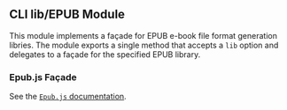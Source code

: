 ## CLI lib/EPUB Module

This module implements a façade for EPUB e-book file format generation libries. The module exports a single method that accepts a `lib` option and delegates to a façade for the specified EPUB library.

### Epub.js Façade

See the [`Epub.js` documentation](https://github.com/futurepress/epub.js).
